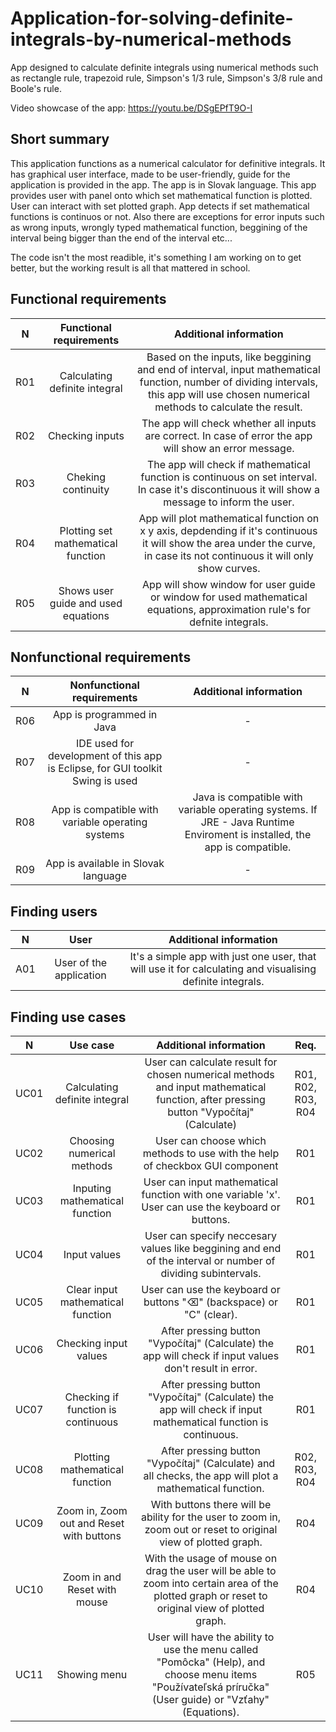 # Application-for-solving-definite-integrals-by-numerical-methods
App designed to calculate definite integrals using numerical methods such as rectangle rule, trapezoid rule, Simpson's 1/3 rule, Simpson's 3/8 rule and Boole's rule. 

Video showcase of the app: https://youtu.be/DSgEPfT9O-I

## Short summary
This application functions as a numerical calculator for definitive integrals. It has graphical user interface, made to be user-friendly, guide for the application is provided in the app. The app is in Slovak language. This app provides user with panel onto which set mathematical function is plotted. User can interact with set plotted graph. App detects if set mathematical functions is continuos or not. Also there are exceptions for error inputs such as wrong inputs, wrongly typed mathematical function, beggining of the interval being bigger than the end of the interval etc...

The code isn't the most readible, it's something I am working on to get better, but the working result is all that mattered in school.

## Functional requirements

| N        | Functional requirements           | Additional information  |
| ------------- |:-------------:| :-----:|
| R01     | Calculating definite integral | Based on the inputs, like beggining and end of interval, input mathematical function, number of dividing intervals, this app will use chosen numerical methods to calculate the result.       |
| R02     | Checking inputs               | The app will check whether all inputs are correct. In case of error the app will show an error message.  |
| R03     | Cheking continuity            | The app will check if mathematical function is continuous on set interval. In case it's discontinuous it will show a message to inform the user.  |
| R04   | Plotting set mathematical function   | App will plot mathematical function on x y axis, depdending if it's continuous it will show the area under the curve, in case its not continuous it will only show curves. |
| R05     | Shows user guide and used equations   |    App will show window for user guide or window for used mathematical equations, approximation rule's for defnite integrals. |

## Nonfunctional requirements

| N        | Nonfunctional requirements           | Additional information  |
| ------------- |:-------------:| :-----:|
| R06     | App is programmed in Java   |    - |
| R07     | IDE used for development of this app is Eclipse, for GUI toolkit Swing is used   |    - |
| R08     | App is compatible with variable operating systems  |    Java is compatible with variable operating systems. If JRE - Java Runtime Enviroment is installed, the app is compatible. |
| R09     | App is available in Slovak language   |    - |

## Finding users

| N        | User       | Additional information  |
| ------------- |:-------------:| :-----:|
| A01     | User of the application   | It's a simple app with just one user, that will use it for calculating and visualising definite integrals. |

## Finding use cases

| N        | Use case       | Additional information  | Req.  |
| ------------- |:-------------:| :-----:| :-----:|
| UC01     | Calculating definite integral | User can calculate result for chosen numerical methods and input mathematical function, after pressing button "Vypočítaj" (Calculate) | R01, R02, R03, R04 |
| UC02     | Choosing numerical methods | User can choose which methods to use with the help of checkbox GUI component  | R01 |
| UC03     | Inputing mathematical function  | User can input mathematical function with one variable 'x'. User can use the keyboard or buttons. |R01 |
| UC04     | Input values | User can specify neccesary values like beggining and end of the interval or number of dividing subintervals.  | R01 |
| UC05     | Clear input mathematical function | User can use the keyboard or buttons "⌫" (backspace) or "C" (clear).  | R01 |
| UC06     | Checking input values | After pressing button "Vypočítaj" (Calculate) the app will check if input values don't result in error.  | R01 |
| UC07     | Checking if function is continuous | After pressing button "Vypočítaj" (Calculate) the app will check if input mathematical function is continuous.  | R01 |
| UC08     | Plotting mathematical function | After pressing button "Vypočítaj" (Calculate) and all checks, the app will plot a mathematical function.  | R02, R03, R04 |
| UC09     | Zoom in, Zoom out and Reset with buttons | With buttons there will be ability for the user to zoom in, zoom out or reset to original view of plotted graph.  | R04 |
| UC10     | Zoom in and Reset with mouse | With the usage of mouse on drag the user will be able to zoom into certain area of the plotted graph or reset to original view of plotted graph.  | R04 |
| UC11     | Showing menu | User will have the ability to use the menu called "Pomôcka" (Help), and choose menu items "Používateľská príručka" (User guide) or "Vzťahy" (Equations).   | R05 |
